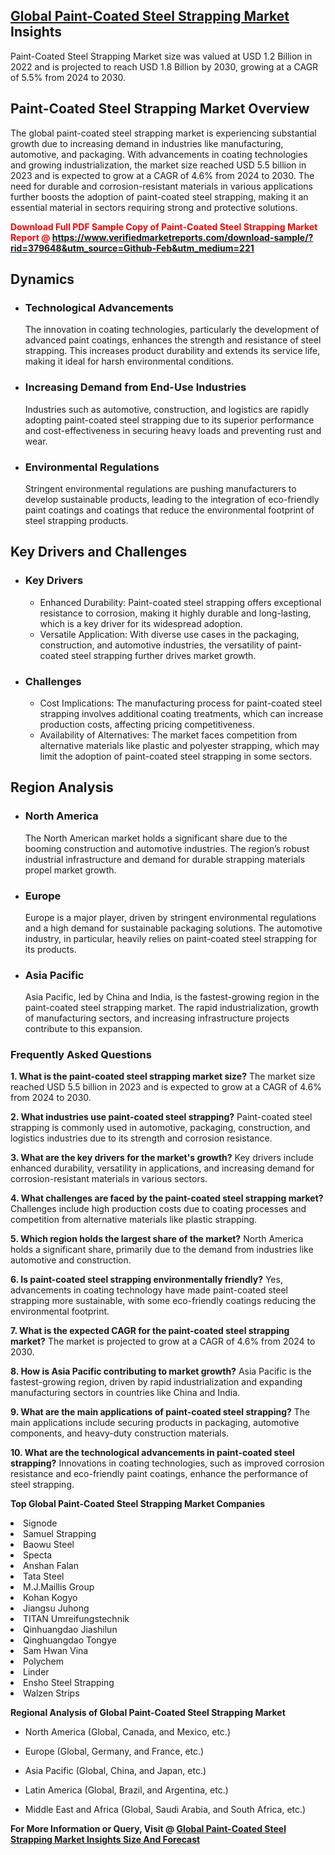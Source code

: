 <h2><a href="https://www.verifiedmarketreports.com/download-sample/?rid=379648&amp;utm_source=Github&amp;utm_medium=221" target="_blank">Global Paint-Coated Steel Strapping Market</a> Insights</h2><p>Paint-Coated Steel Strapping Market size was valued at USD 1.2 Billion in 2022 and is projected to reach USD 1.8 Billion by 2030, growing at a CAGR of 5.5% from 2024 to 2030.</p><p> <h2>Paint-Coated Steel Strapping Market Overview</h2> <p>The global paint-coated steel strapping market is experiencing substantial growth due to increasing demand in industries like manufacturing, automotive, and packaging. With advancements in coating technologies and growing industrialization, the market size reached USD 5.5 billion in 2023 and is expected to grow at a CAGR of 4.6% from 2024 to 2030. The need for durable and corrosion-resistant materials in various applications further boosts the adoption of paint-coated steel strapping, making it an essential material in sectors requiring strong and protective solutions.</p> <p><b><p><span class=""><span style="color: #ff0000;"><strong>Download Full PDF Sample Copy of Paint-Coated Steel Strapping Market Report</strong> @ </span><a href="https://www.verifiedmarketreports.com/download-sample/?rid=379648&amp;utm_source=Github-Feb&amp;utm_medium=221" target="_blank">https://www.verifiedmarketreports.com/download-sample/?rid=379648&amp;utm_source=Github-Feb&amp;utm_medium=221</a></span></p></b></p> <h2>Dynamics</h2> <ul> <li><h3>Technological Advancements</h3> The innovation in coating technologies, particularly the development of advanced paint coatings, enhances the strength and resistance of steel strapping. This increases product durability and extends its service life, making it ideal for harsh environmental conditions.</li> <li><h3>Increasing Demand from End-Use Industries</h3> Industries such as automotive, construction, and logistics are rapidly adopting paint-coated steel strapping due to its superior performance and cost-effectiveness in securing heavy loads and preventing rust and wear.</li> <li><h3>Environmental Regulations</h3> Stringent environmental regulations are pushing manufacturers to develop sustainable products, leading to the integration of eco-friendly paint coatings and coatings that reduce the environmental footprint of steel strapping products.</li> </ul> <h2>Key Drivers and Challenges</h2> <ul> <li><h3>Key Drivers</h3> <ul> <li>Enhanced Durability: Paint-coated steel strapping offers exceptional resistance to corrosion, making it highly durable and long-lasting, which is a key driver for its widespread adoption.</li> <li>Versatile Application: With diverse use cases in the packaging, construction, and automotive industries, the versatility of paint-coated steel strapping further drives market growth.</li> </ul> </li> <li><h3>Challenges</h3> <ul> <li>Cost Implications: The manufacturing process for paint-coated steel strapping involves additional coating treatments, which can increase production costs, affecting pricing competitiveness.</li> <li>Availability of Alternatives: The market faces competition from alternative materials like plastic and polyester strapping, which may limit the adoption of paint-coated steel strapping in some sectors.</li> </ul> </li> </ul> <h2>Region Analysis</h2> <ul> <li><h3>North America</h3> The North American market holds a significant share due to the booming construction and automotive industries. The region’s robust industrial infrastructure and demand for durable strapping materials propel market growth.</li> <li><h3>Europe</h3> Europe is a major player, driven by stringent environmental regulations and a high demand for sustainable packaging solutions. The automotive industry, in particular, heavily relies on paint-coated steel strapping for its products.</li> <li><h3>Asia Pacific</h3> Asia Pacific, led by China and India, is the fastest-growing region in the paint-coated steel strapping market. The rapid industrialization, growth of manufacturing sectors, and increasing infrastructure projects contribute to this expansion.</li> </ul> <h3>Frequently Asked Questions</h3> <p><b>1. What is the paint-coated steel strapping market size?</b> The market size reached USD 5.5 billion in 2023 and is expected to grow at a CAGR of 4.6% from 2024 to 2030.</p> <p><b>2. What industries use paint-coated steel strapping?</b> Paint-coated steel strapping is commonly used in automotive, packaging, construction, and logistics industries due to its strength and corrosion resistance.</p> <p><b>3. What are the key drivers for the market's growth?</b> Key drivers include enhanced durability, versatility in applications, and increasing demand for corrosion-resistant materials in various sectors.</p> <p><b>4. What challenges are faced by the paint-coated steel strapping market?</b> Challenges include high production costs due to coating processes and competition from alternative materials like plastic strapping.</p> <p><b>5. Which region holds the largest share of the market?</b> North America holds a significant share, primarily due to the demand from industries like automotive and construction.</p> <p><b>6. Is paint-coated steel strapping environmentally friendly?</b> Yes, advancements in coating technology have made paint-coated steel strapping more sustainable, with some eco-friendly coatings reducing the environmental footprint.</p> <p><b>7. What is the expected CAGR for the paint-coated steel strapping market?</b> The market is projected to grow at a CAGR of 4.6% from 2024 to 2030.</p> <p><b>8. How is Asia Pacific contributing to market growth?</b> Asia Pacific is the fastest-growing region, driven by rapid industrialization and expanding manufacturing sectors in countries like China and India.</p> <p><b>9. What are the main applications of paint-coated steel strapping?</b> The main applications include securing products in packaging, automotive components, and heavy-duty construction materials.</p> <p><b>10. What are the technological advancements in paint-coated steel strapping?</b> Innovations in coating technologies, such as improved corrosion resistance and eco-friendly paint coatings, enhance the performance of steel strapping.</p> </p><p><strong>Top Global Paint-Coated Steel Strapping Market Companies</strong></p><div data-test-id=""><p><li>Signode</li><li> Samuel Strapping</li><li> Baowu Steel</li><li> Specta</li><li> Anshan Falan</li><li> Tata Steel</li><li> M.J.Maillis Group</li><li> Kohan Kogyo</li><li> Jiangsu Juhong</li><li> TITAN Umreifungstechnik</li><li> Qinhuangdao Jiashilun</li><li> Qinghuangdao Tongye</li><li> Sam Hwan Vina</li><li> Polychem</li><li> Linder</li><li> Ensho Steel Strapping</li><li> Walzen Strips</li></p><div><strong>Regional Analysis of&nbsp;Global Paint-Coated Steel Strapping Market</strong></div><ul><li dir="ltr"><p dir="ltr">North America&nbsp;(Global, Canada, and Mexico, etc.)</p></li><li dir="ltr"><p dir="ltr">Europe (Global, Germany, and France, etc.)</p></li><li dir="ltr"><p dir="ltr">Asia Pacific&nbsp;(Global, China, and Japan, etc.)</p></li><li dir="ltr"><p dir="ltr">Latin America&nbsp;(Global, Brazil, and Argentina, etc.)</p></li><li dir="ltr">Middle East and Africa&nbsp;(Global, Saudi Arabia, and South Africa, etc.)</li></ul><p><strong>For More Information or Query, Visit @&nbsp;</strong><strong><a href="https://www.verifiedmarketreports.com/product/paint-coated-steel-strapping-market/?utm_source=Github&amp;utm_medium=221" target="_blank">Global Paint-Coated Steel Strapping Market Insights Size And Forecast</a></strong></p></div>
